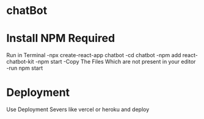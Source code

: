 # chatBot
# Install NPM Required
Run in Terminal
    -npx create-react-app chatbot
    -cd chatbot
    -npm add react-chatbot-kit
    -npm start
    -Copy The Files Which are not present in your editor 
    -run npm start
# Deployment
Use Deployment Severs like vercel or heroku and deploy
